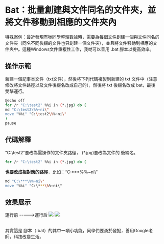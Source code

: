 # Bat：批量創建與文件同名的文件夾，並將文件移動到相應的文件夾內


特殊案例：最近發現有哋同學整理數據時，需要為每個文件創建一個與文件同名的文件夾（同名不同後綴的文件也只創建一個文件夾），並且將文件移動到相應的文件夾中。這種Windows文件重複性工作，我哋可以善用 .bat 腳本以提高效率。

## 操作示範
新建一個記事本文件（txt文件），然後將下列代碼複製到新建的 txt 文件中（注意修改將文件路徑以及文件後綴名改成自己的），然後將 txt 後綴名改成 bat，最後雙擊運行。
``` bash
@echo off
for /r "C:\test2" %%i in (*.jpg) do (
md "C:\test2\%%~ni\"
move "%%i" "C:\test2\%%~ni\"
)
pause
```


## 代碼解釋
“C:\test2”要改為需操作的文件夾路徑， (*.jpg)要改為文件的 後綴名。

``` bash
for /r "C:\test2" %%i in (*.jpg) do (
```
**也要改成相對應的路徑**，比如：“C:\***\%%~ni\”

``` bash
md "C:\***\%%~ni\"
move "%%i" "C:\***\%%~ni\"
```


## 效果展示
運行前 ----->運行后
<img src="https://s2.loli.net/2022/10/05/FBd6ARsWfVq9ylL.jpg">
<img src="https://s2.loli.net/2022/10/05/UzKLS2YDeMGOqls.jpg">

\
其實這是 腳本（.bat）的其中一項小功能，同學們要勇於發掘，善用Google老師，科技改變生活。